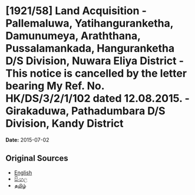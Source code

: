 # [1921/58] Land Acquisition - Pallemaluwa, Yatihanguranketha, Damunumeya, Araththana, Pussalamankada, Hanguranketha D/S Division, Nuwara Eliya District - This notice is cancelled by the letter bearing My Ref. No. HK/DS/3/2/1/102 dated 12.08.2015. - Girakaduwa, Pathadumbara D/S Division, Kandy District

**Date:** 2015-07-02

## Original Sources

- [English](https://documents.gov.lk/view/extra-gazettes/2015/7/1921-58_E.pdf)
- [සිංහල](https://documents.gov.lk/view/extra-gazettes/2015/7/1921-58_S.pdf)
- [தமிழ்](https://documents.gov.lk/view/extra-gazettes/2015/7/1921-58_T.pdf)
